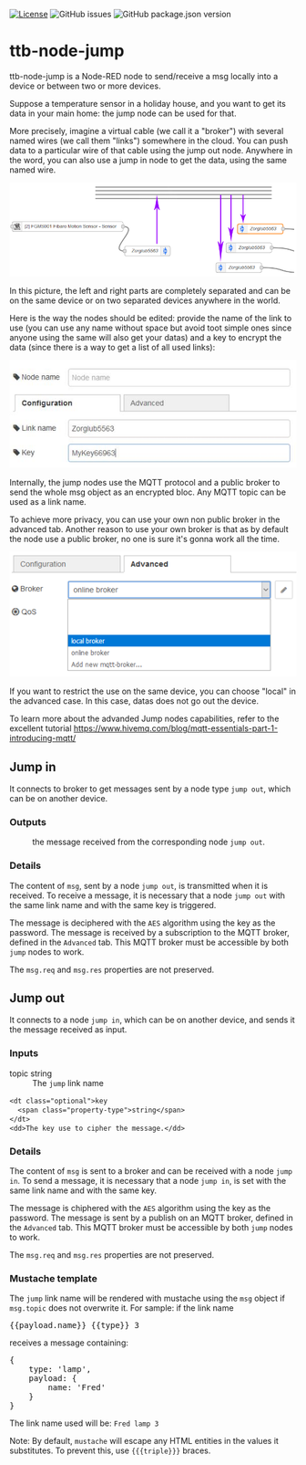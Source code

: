 [![License](https://img.shields.io/badge/license-WTFPL-blue.svg)](http://www.wtfpl.net/)
![GitHub issues](https://img.shields.io/github/issues-raw/thethingbox/ttb-node-jump.svg)
![GitHub package.json version](https://img.shields.io/github/package-json/v/thethingbox/ttb-node-jump.svg)

# ttb-node-jump

ttb-node-jump is a Node-RED node to send/receive a msg locally into a device or between two or more devices.

Suppose a temperature sensor in a holiday house, and you want to get its data in your main home: the jump node can be used for that.

More precisely, imagine a virtual cable (we call it a "broker") with several named wires (we call them "links") somewhere in the cloud. You can push data to a particular wire of that cable using the jump out node.
Anywhere in the word, you can also use a jump in node to get the data, using the same named wire.

![](images/BirdView.png)

In this picture, the left and right parts are completely separated and can be on the same device or on two separated devices anywhere in the world.

Here is the way the nodes should be edited: provide the name of the link to use (you can use any name without space but avoid toot simple ones since anyone using the same will also get your datas) and a key to encrypt the data (since there is a way to get a list of all used links):

![](images/JumpIn-edit.jpg)

Internally, the jump nodes use the MQTT protocol and a public broker to send the whole msg object as an encrypted bloc. Any MQTT topic can be used as a link name.

To achieve more privacy, you can use your own non public broker in the advanced tab. Another reason to use your own broker is that as by default the node use a public broker, no one is sure it's gonna work all the time.


![](images/JumpIn-edit2.png)

If you want to restrict the use on the same device, you can choose "local" in the advanced case. In this case, datas does not go out the device.

To learn more about the advanded Jump nodes capabilities, refer to the excellent tutorial https://www.hivemq.com/blog/mqtt-essentials-part-1-introducing-mqtt/

## Jump in

  <p>It connects to broker to get messages sent by a node type <code>jump out</code>, which can be on another device.</p>

  <h3>Outputs</h3>
      <dl class="message-properties">
        <dd>the message received from the corresponding node <code>jump out</code>.</dd>
      </dl>

  <h3>Details</h3>
  <p>
    The content of <code>msg</code>, sent by a node <code>jump out</code>, is transmitted when it is received.
    To receive a message, it is necessary that a node <code>jump out</code> with the same link name and with the same key is triggered.
  </p>
  <p>
    The message is deciphered with the <code>AES</code> algorithm using the key as the password.
    The message is received by a subscription to the MQTT broker, defined in the <code>Advanced</code> tab. This MQTT broker must be accessible by both <code>jump</code> nodes to work.
  </p>
  <p>
    The <code>msg.req</code> and <code>msg.res</code> properties are not preserved.
  </p>

## Jump out

  <p>It connects to a node <code>jump in</code>, which can be on another device, and sends it the message received as input.</p>

  <h3>Inputs</h3>
  <dl class="message-properties">
    <dt class="optional">topic
      <span class="property-type">string</span>
    </dt>
    <dd>The <code>jump</code> link name</dd>

    <dt class="optional">key
      <span class="property-type">string</span>
    </dt>
    <dd>The key use to cipher the message.</dd>
  </dl>

  <h3>Details</h3>
  <p>
    The content of <code>msg</code> is sent to a broker and can be received with a node <code>jump in</code>.
    To send a message, it is necessary that a node <code>jump in</code>, is set with the same link name and with the same key.
  </p>
  <p>
    The message is chiphered with the <code>AES</code> algorithm using the key as the password.
    The message is sent by a publish on an MQTT broker, defined in the <code>Advanced</code> tab. This MQTT broker must be accessible by both <code>jump</code> nodes to work.
  </p>
  <p>
    The <code>msg.req</code> and <code>msg.res</code> properties are not preserved.
  </p>

  <h3>Mustache template</h3>
  <p>
    The <code>jump</code> link name will be rendered with mustache using the <code>msg</code> object if <code>msg.topic</code> does not overwrite it. For sample: if the link name
  </p>
  <pre>{{payload.name}} {{type}} 3</pre>
  <p>
    receives a message containing:
  </p>
  <pre>{<br/>&nbsp;&nbsp;&nbsp;&nbsp;type: 'lamp',<br/>&nbsp;&nbsp;&nbsp;&nbsp;payload: {<br/>&nbsp;&nbsp;&nbsp;&nbsp;&nbsp;&nbsp;&nbsp;&nbsp;name: 'Fred'<br/>&nbsp;&nbsp;&nbsp;&nbsp;}<br/>}</pre>
  <p>
    The link name used will be: <code>Fred lamp 3</code>
  </p>
  <p>
    Note: By default, <code>mustache</code> will escape any HTML entities in the values it substitutes. To prevent this, use <code>{{{triple}}}</code> braces.
  </p>
